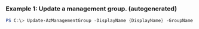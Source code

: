 
### Example 1: Update a management group. (autogenerated)
```powershell
PS C:\> Update-AzManagementGroup -DisplayName {DisplayName} -GroupName {GroupName}


